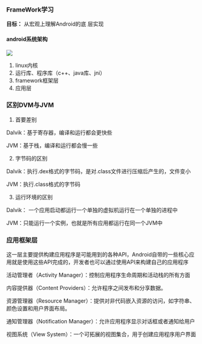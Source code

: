 ### FrameWork学习 ###

**目标：** 从宏观上理解Android的底 层实现

#### android系统架构 ####

![](https://img2018.cnblogs.com/blog/1141244/201906/1141244-20190603163616072-1939226625.png)



1. linux内核
2. 运行库、程序库（c++、java库、jni）
3. framework框架层
4. 应用层

### 区别DVM与JVM ###

1.  首要差别

Dalvik：基于寄存器，编译和运行都会更快些

JVM：基于栈，编译和运行都会慢一些

2.  字节码的区别

Dalvik：执行.dex格式的字节码，是对.class文件进行压缩后产生的，文件变小

JVM：执行.class格式的字节码

3.  运行环境的区别

Dalvik： 一个应用启动都运行一个单独的虚拟机运行在一个单独的进程中

JVM：只能运行一个实例，也就是所有应用都运行在同一个JVM中


### 应用框架层 ###

这一层主要提供构建应用程序是可能用到的各种API，Android自带的一些核心应用就是使用这些API完成的，开发者也可以通过使用API来构建自己的应用程序

活动管理者（Activity Manager）：控制应用程序生命周期和活动栈的所有方面

内容提供器（Content Providers）：允许程序之间发布和分享数据。

资源管理器（Resource Manager）：提供对非代码嵌入资源的访问，如字符串、颜色设置和用户界面布局。

通知管理器（Notification Manager）：允许应用程序显示对话框或者通知给用户

视图系统（View System）：一个可拓展的视图集合，用于创建应用程序用户界面